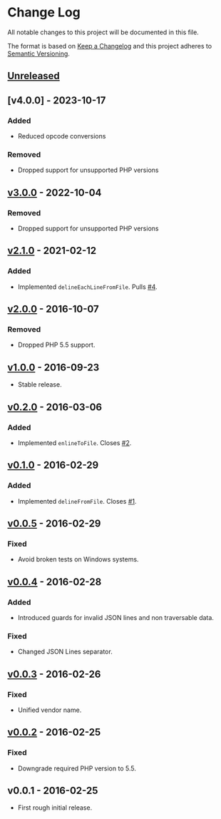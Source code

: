 # Change Log
All notable changes to this project will be documented in this file.

The format is based on [Keep a Changelog](http://keepachangelog.com/) and this project adheres to [Semantic Versioning](http://semver.org/).

## [Unreleased]

## [v4.0.0] - 2023-10-17
### Added
- Reduced opcode conversions

### Removed
- Dropped support for unsupported PHP versions

## [v3.0.0] - 2022-10-04
### Removed
- Dropped support for unsupported PHP versions

## [v2.1.0] - 2021-02-12
### Added
- Implemented  `delineEachLineFromFile`. Pulls [#4](https://github.com/raphaelstolt/json-lines/pull/4).

## [v2.0.0] - 2016-10-07
### Removed
- Dropped PHP 5.5 support.

## [v1.0.0] - 2016-09-23
- Stable release.

## [v0.2.0] - 2016-03-06
### Added
- Implemented `enlineToFile`. Closes [#2](https://github.com/raphaelstolt/json-lines/issues/2).

## [v0.1.0] - 2016-02-29
### Added
- Implemented `delineFromFile`. Closes [#1](https://github.com/raphaelstolt/json-lines/issues/1).

## [v0.0.5] - 2016-02-29
### Fixed
- Avoid broken tests on Windows systems.

## [v0.0.4] - 2016-02-28
### Added
- Introduced guards for invalid JSON lines and non traversable data.

### Fixed
- Changed JSON Lines separator.

## [v0.0.3] - 2016-02-26
### Fixed
- Unified vendor name.

## [v0.0.2] - 2016-02-25
### Fixed
- Downgrade required PHP version to 5.5.

## v0.0.1 - 2016-02-25
- First rough initial release.

[Unreleased]: https://github.com/raphaelstolt/json-lines/compare/v4.0.0...HEAD
[v3.0.0]: https://github.com/raphaelstolt/json-lines/compare/v3.0.0...v4.0.0
[v3.0.0]: https://github.com/raphaelstolt/json-lines/compare/v2.1.0...v3.0.0
[v2.1.0]: https://github.com/raphaelstolt/json-lines/compare/v2.0.0...v2.1.0
[v2.0.0]: https://github.com/raphaelstolt/json-lines/compare/v1.0.0...v2.0.0
[v1.0.0]: https://github.com/raphaelstolt/json-lines/compare/v0.2.0...v1.0.0
[v0.2.0]: https://github.com/raphaelstolt/json-lines/compare/v0.1.0...v0.2.0
[v0.1.0]: https://github.com/raphaelstolt/json-lines/compare/v0.0.5...v0.1.0
[v0.0.5]: https://github.com/raphaelstolt/json-lines/compare/v0.0.4...v0.0.5
[v0.0.4]: https://github.com/raphaelstolt/json-lines/compare/v0.0.3...v0.0.4
[v0.0.3]: https://github.com/raphaelstolt/json-lines/compare/v0.0.2...v0.0.3
[v0.0.2]: https://github.com/raphaelstolt/json-lines/compare/v0.0.1...v0.0.2
